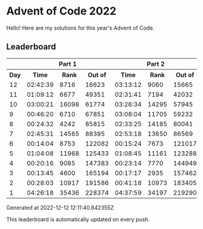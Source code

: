 # Advent of Code 2022

Hello! Here are my solutions for this year's Advent of Code.

## Leaderboard

<!--LEADERBOARD_START-->
<table><tr><th></th><th colspan="3">Part 1</th><th colspan="3">Part 2</th></tr><tr><th>Day</th><th>Time</th><th>Rank</th><th>Out of</th><th>Time</th><th>Rank</th><th>Out of</th></tr><tr><td>12</td><td>02:42:39</td><td>8716</td><td>16623</td><td>03:13:12</td><td>9060</td><td>15665</td></tr><tr><td>11</td><td>01:09:12</td><td>6677</td><td>49351</td><td>02:31:41</td><td>7194</td><td>42032</td></tr><tr><td>10</td><td>03:00:21</td><td>16098</td><td>61774</td><td>03:26:34</td><td>14295</td><td>57945</td></tr><tr><td>9</td><td>00:46:20</td><td>6710</td><td>67851</td><td>03:08:04</td><td>11705</td><td>59232</td></tr><tr><td>8</td><td>00:24:32</td><td>4242</td><td>85815</td><td>02:33:25</td><td>14185</td><td>80041</td></tr><tr><td>7</td><td>02:45:31</td><td>14565</td><td>88395</td><td>02:53:18</td><td>13650</td><td>86569</td></tr><tr><td>6</td><td>00:14:04</td><td>8753</td><td>122082</td><td>00:15:24</td><td>7673</td><td>121017</td></tr><tr><td>5</td><td>01:04:08</td><td>11968</td><td>125433</td><td>01:08:45</td><td>11161</td><td>123288</td></tr><tr><td>4</td><td>00:20:16</td><td>9085</td><td>147383</td><td>00:23:14</td><td>7770</td><td>144949</td></tr><tr><td>3</td><td>00:13:45</td><td>4600</td><td>165194</td><td>00:17:17</td><td>2935</td><td>157462</td></tr><tr><td>2</td><td>00:28:03</td><td>10917</td><td>191586</td><td>00:41:18</td><td>10973</td><td>183405</td></tr><tr><td>1</td><td>04:26:18</td><td>35436</td><td>228374</td><td>04:37:59</td><td>34197</td><td>219290</td></tr></table>
Generated at 2022-12-12 12:11:40.842355Z
<!--LEADERBOARD_END-->

This leaderboard is automatically updated on every push.
